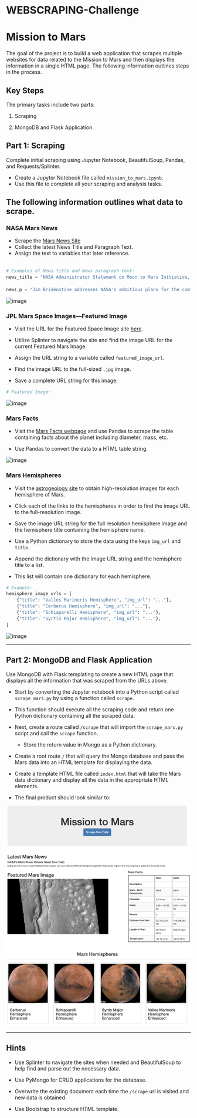 # WEBSCRAPING-Challenge
# Mission to Mars

The goal of the project is to build a web application that scrapes multiple websites for data related to the Mission to Mars and then displays the information in a single HTML page. The following information outlines steps in the process.

## Key Steps 

The primary tasks include two parts: 

1. Scraping 

2. MongoDB and Flask Application

## Part  1: Scraping

Complete initial scraping using Jupyter Notebook, BeautifulSoup, Pandas, and Requests/Splinter.

* Create a Jupyter Notebook file called `mission_to_mars.ipynb`. 
* Use this file to complete all your scraping and analysis tasks. 
    
## The following information outlines what data to scrape.

### NASA Mars News

* Scrape the [Mars News Site](https://redplanetscience.com/)
* Collect the latest News Title and Paragraph Text. 
* Assign the text to variables that later reference.

```python

# Examples of News Title and News paragraph text:
news_title = "NASA Administrator Statement on Moon to Mars Initiative, FY 2021 Budget"

news_p = "Jim Bridenstine addresses NASA's ambitious plans for the coming years, including Mars Sample Return."
```
![image](https://user-images.githubusercontent.com/99145651/174455016-541abdda-d558-4092-b91e-5de403c03fbf.png)

### JPL Mars Space Images—Featured Image

* Visit the URL for the Featured Space Image site [here](https://spaceimages-mars.com).

* Utilize Splinter to navigate the site and find the image URL for the current Featured Mars Image.
* Assign the URL string to a variable called `featured_image_url`.
*   Find the image URL to the full-sized `.jpg` image.
*   Save a complete URL string for this image.

```python
# Featured Image:
```
![image](https://user-images.githubusercontent.com/99145651/174454475-2df31782-2c7a-40bc-a613-d65ddfa9892e.png)

### Mars Facts

* Visit the [Mars Facts webpage](https://galaxyfacts-mars.com) and use Pandas to scrape the table containing facts about the planet including diameter, mass, etc.

* Use Pandas to convert the data to a HTML table string.

![image](https://user-images.githubusercontent.com/99145651/174455211-08cc3446-bb7a-481a-a0cb-ccf5f9b6e51d.png)


### Mars Hemispheres

* Visit the [astrogeology site](https://marshemispheres.com/) to obtain high-resolution images for each hemisphere of Mars.

* Click each of the links to the hemispheres in order to find the image URL to the full-resolution image.

* Save the image URL string for the full resolution hemisphere image and the hemisphere title containing the hemisphere name. 
*   Use a Python dictionary to store the data using the keys `img_url` and `title`.

* Append the dictionary with the image URL string and the hemisphere title to a list. 
*   This list will contain one dictionary for each hemisphere.

```python
# Example:
hemisphere_image_urls = [
    {"title": "Valles Marineris Hemisphere", "img_url": "..."},
    {"title": "Cerberus Hemisphere", "img_url": "..."},
    {"title": "Schiaparelli Hemisphere", "img_url": "..."},
    {"title": "Syrtis Major Hemisphere", "img_url": "..."},
]
```
![image](https://user-images.githubusercontent.com/99145651/174454548-31b235dd-a85b-4541-a900-b5f4c12b753f.png)


- - -

## Part 2: MongoDB and Flask Application

Use MongoDB with Flask templating to create a new HTML page that displays all the information that was scraped from the URLs above.

* Start by converting the Jupyter notebook into a Python script called `scrape_mars.py` by using a function called `scrape`. 
*   This function should  execute all the scraping code and return one Python dictionary containing all the scraped data.

* Next, create a route called `/scrape` that will import the `scrape_mars.py` script and call the `scrape` function.

  * Store the return value in Mongo as a Python dictionary.

* Create a root route `/` that will query the Mongo database and pass the Mars data into an HTML template for displaying the data.

* Create a template HTML file called `index.html` that will take the Mars data dictionary and display all the data in the appropriate HTML elements. 
*   The final product should look similar to:

![final_app_part1.png](Images/final_app.png)

- - -

## Hints

* Use Splinter to navigate the sites when needed and BeautifulSoup to help find and parse out the necessary data.

* Use PyMongo for CRUD applications for the database. 
* Overwrite the existing document each time the `/scrape` url is visited and new data is obtained.

* Use Bootstrap to structure HTML template.

